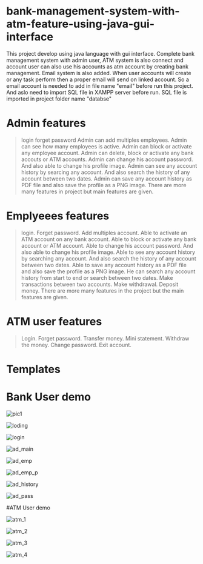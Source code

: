 # bank-management-system-with-atm-feature-using-java-gui-interface
This project develop using java language with gui interface. Complete bank management system with admin user, ATM system is also connect and account user can also use his accounts as atm account by creating bank management.
Email system is also added. When user accounts will create or any task perform then a proper email will send on linked account.
So a email account is needed to add in file name "email" before run this project.
And aslo need to import SQL file in XAMPP server before run.
SQL file is imported in project folder name "databse"
# Admin features
> login 
> forget password
> Admin can add multiples employees.
> Admin can see how many employees is active.
> Admin can block or activate any employee account.
> Admin can delete, block or activate any bank accouts or ATM accounts.
> Admin can change his account password.
> And also able to change his profile image.
> Admin can see any account history by searcing any account. And also search the history of any account between two dates.
> Admin can save any account history as PDF file and also save the profile as a PNG image.
> There are more many features in project but main features are given.
# Emplyeees features
> login.
> Forget password.
> Add multiples account.
> Able to activate an ATM account on any bank account.
> Able to block or activate any bank account or ATM account.
> Able to change his account password.
> And also able to change his profile image.
> Able to see any account history by searching any account. And also search the history of any account between two dates.
> Able to save any account history as a PDF file and also save the profile as a PNG image.
> He can search any account history from start to end or search between two dates.
> Make transactions between two accounts.
> Make withdrawal.
> Deposit money.
> There are more many features in the project but the main features are given.
# ATM user features
> Login.
> Forget password.
> Transfer money.
> Mini statement.
> Withdraw the money.
> Change password.
> Exit account.
# Templates
# Bank User demo
![pic1](https://user-images.githubusercontent.com/77319741/131551196-7242b380-0ac4-4a77-ad76-56cc402831c3.JPG)

![loding](https://user-images.githubusercontent.com/77319741/131551461-675995ce-4780-44b7-a99b-3a0cb84949c9.JPG)

![login](https://user-images.githubusercontent.com/77319741/131551468-7afa35cb-8d0e-45b6-9a4d-c0f672bc9c15.JPG)

![ad_main](https://user-images.githubusercontent.com/77319741/131551495-2c51e131-91ef-46ad-9696-9d9f654c5a41.JPG)

![ad_emp](https://user-images.githubusercontent.com/77319741/131551511-be2c0c30-d7f1-4d9c-a7f8-fb392b426061.JPG)

![ad_emp_p](https://user-images.githubusercontent.com/77319741/131551520-60342c39-66fd-4aa8-baa9-3d3a563bfcfb.JPG)

![ad_history](https://user-images.githubusercontent.com/77319741/131551540-73e11c4a-634a-4b39-9ebb-92ce8b026be4.JPG)

![ad_pass](https://user-images.githubusercontent.com/77319741/131551555-abd103a5-931a-468f-8d77-e297012a7136.JPG)

#ATM User demo

![atm_1](https://user-images.githubusercontent.com/77319741/131552045-3199e106-5e64-4af4-9b73-1a3902a0156b.JPG)

![atm_2](https://user-images.githubusercontent.com/77319741/131552091-9e9c201c-042a-4b8f-b45c-fbee41630584.JPG)

![atm_3](https://user-images.githubusercontent.com/77319741/131552098-7309a553-13b5-46fc-8f31-11be9f27eff4.JPG)

![atm_4](https://user-images.githubusercontent.com/77319741/131552111-59fa6411-10e4-4ecf-bca4-6466e78ee580.JPG)
